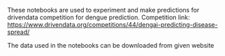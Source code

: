 These notebooks are used to experiment and make predictions for drivendata competition for dengue prediction. Competition link: https://www.drivendata.org/competitions/44/dengai-predicting-disease-spread/

The data used in the notebooks can be downloaded from given website
